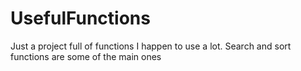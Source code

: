 # UsefulFunctions
Just a project full of functions I happen to use a lot. Search and sort functions are some of the main ones
